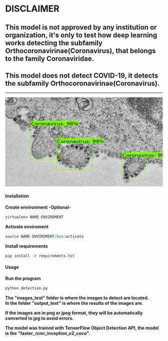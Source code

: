 <h1>DISCLAIMER</h1>

<h2>This model is not approved by any institution or organization, it's only to test how deep learning works detecting the subfamily Orthocoronavirinae(Coronavirus), that belongs to the family Coronaviridae.</h2>

<h2>This model does not detect COVID-19, it detects the subfamily Orthocoronavirinae(Coronavirus).</h2>

<hr>


<img src="https://github.com/Ariel0123/Orthocoronavirinae-Coronavirus/blob/master/output_test/images_test/image10.jpg" />

<h4>Installation</h4>
<strong>Create environment -Optional-</strong><br>

```python
virtualenv NAME-ENVIROMENT
```

<strong>Activate enviroment</strong>

```python
source NAME-ENVIROMENT/bin/activate
```

<strong>Install requirements</strong>

```python
pip install -r requirements.txt
```

<h4>Usage</h4>
<strong>Run the program</strong><br>

```python
python detection.py
```
<strong>The "images_test" folder is where the images to detect are located.</strong><br>
<strong>In the folder "output_test" is where the results of the images are.</strong><br>

<strong>If the images are in png or jpeg format, they will be automatically converted to jpg to avoid errors.</strong>

<strong>The model was trained with TensorFlow Object Detection API, the model is the "faster_rcnn_inception_v2_coco".</strong>


